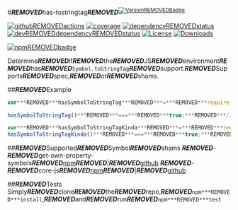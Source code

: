 #***REMOVED***has-tostringtag***REMOVED***<sup>[![Version***REMOVED***Badge][2]][1]</sup>

[![github***REMOVED***actions][actions-image]][actions-url]
[![coverage][codecov-image]][codecov-url]
[![dependency***REMOVED***status][5]][6]
[![dev***REMOVED***dependency***REMOVED***status][7]][8]
[![License][license-image]][license-url]
[![Downloads][downloads-image]][downloads-url]

[![npm***REMOVED***badge][11]][1]

Determine***REMOVED***if***REMOVED***the***REMOVED***JS***REMOVED***environment***REMOVED***has***REMOVED***`Symbol.toStringTag`***REMOVED***support.***REMOVED***Supports***REMOVED***spec,***REMOVED***or***REMOVED***shams.

##***REMOVED***Example

```js
var***REMOVED***hasSymbolToStringTag***REMOVED***=***REMOVED***require('has-tostringtag');

hasSymbolToStringTag()***REMOVED***===***REMOVED***true;***REMOVED***//***REMOVED***if***REMOVED***the***REMOVED***environment***REMOVED***has***REMOVED***native***REMOVED***Symbol.toStringTag***REMOVED***support.***REMOVED***Not***REMOVED***polyfillable,***REMOVED***not***REMOVED***forgeable.

var***REMOVED***hasSymbolToStringTagKinda***REMOVED***=***REMOVED***require('has-tostringtag/shams');
hasSymbolToStringTagKinda()***REMOVED***===***REMOVED***true;***REMOVED***//***REMOVED***if***REMOVED***the***REMOVED***environment***REMOVED***has***REMOVED***a***REMOVED***Symbol.toStringTag***REMOVED***sham***REMOVED***that***REMOVED***mostly***REMOVED***follows***REMOVED***the***REMOVED***spec.
```

##***REMOVED***Supported***REMOVED***Symbol***REMOVED***shams
***REMOVED***-***REMOVED***get-own-property-symbols***REMOVED***[npm](https://www.npmjs.com/package/get-own-property-symbols)***REMOVED***|***REMOVED***[github](https://github.com/WebReflection/get-own-property-symbols)
***REMOVED***-***REMOVED***core-js***REMOVED***[npm](https://www.npmjs.com/package/core-js)***REMOVED***|***REMOVED***[github](https://github.com/zloirock/core-js)

##***REMOVED***Tests
Simply***REMOVED***clone***REMOVED***the***REMOVED***repo,***REMOVED***`npm***REMOVED***install`,***REMOVED***and***REMOVED***run***REMOVED***`npm***REMOVED***test`

[1]:***REMOVED***https://npmjs.org/package/has-tostringtag
[2]:***REMOVED***https://versionbadg.es/inspect-js/has-tostringtag.svg
[5]:***REMOVED***https://david-dm.org/inspect-js/has-tostringtag.svg
[6]:***REMOVED***https://david-dm.org/inspect-js/has-tostringtag
[7]:***REMOVED***https://david-dm.org/inspect-js/has-tostringtag/dev-status.svg
[8]:***REMOVED***https://david-dm.org/inspect-js/has-tostringtag#info=devDependencies
[11]:***REMOVED***https://nodei.co/npm/has-tostringtag.png?downloads=true&stars=true
[license-image]:***REMOVED***https://img.shields.io/npm/l/has-tostringtag.svg
[license-url]:***REMOVED***LICENSE
[downloads-image]:***REMOVED***https://img.shields.io/npm/dm/has-tostringtag.svg
[downloads-url]:***REMOVED***https://npm-stat.com/charts.html?package=has-tostringtag
[codecov-image]:***REMOVED***https://codecov.io/gh/inspect-js/has-tostringtag/branch/main/graphs/badge.svg
[codecov-url]:***REMOVED***https://app.codecov.io/gh/inspect-js/has-tostringtag/
[actions-image]:***REMOVED***https://img.shields.io/endpoint?url=https://github-actions-badge-u3jn4tfpocch.runkit.sh/inspect-js/has-tostringtag
[actions-url]:***REMOVED***https://github.com/inspect-js/has-tostringtag/actions
